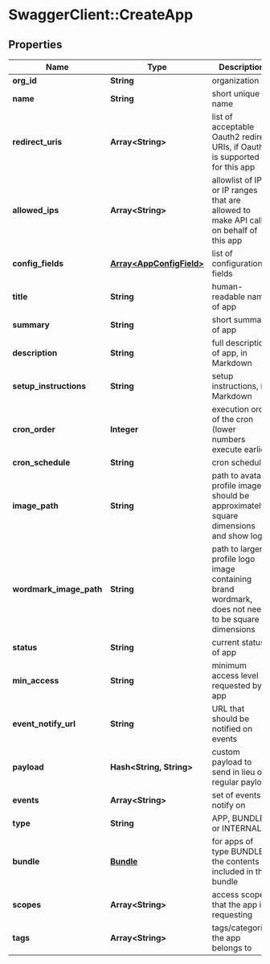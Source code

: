 # SwaggerClient::CreateApp

## Properties
Name | Type | Description | Notes
------------ | ------------- | ------------- | -------------
**org_id** | **String** | organization id | 
**name** | **String** | short unique name | 
**redirect_uris** | **Array&lt;String&gt;** | list of acceptable Oauth2 redirect URIs, if Oauth2 is supported for this app | [optional] 
**allowed_ips** | **Array&lt;String&gt;** | allowlist of IPs or IP ranges that are allowed to make API calls on behalf of this app | [optional] 
**config_fields** | [**Array&lt;AppConfigField&gt;**](AppConfigField.md) | list of configuration fields | [optional] 
**title** | **String** | human-readable name of app | 
**summary** | **String** | short summary of app | 
**description** | **String** | full description of app, in Markdown | [optional] 
**setup_instructions** | **String** | setup instructions, in Markdown | [optional] 
**cron_order** | **Integer** | execution order of the cron (lower numbers execute earlier) | 
**cron_schedule** | **String** | cron schedule | [optional] 
**image_path** | **String** | path to avatar profile image, should be approximately square dimensions and show logo | [optional] 
**wordmark_image_path** | **String** | path to larger profile logo image containing brand wordmark, does not need to be square dimensions | [optional] 
**status** | **String** | current status of app | [optional] 
**min_access** | **String** | minimum access level requested by app | 
**event_notify_url** | **String** | URL that should be notified on events | [optional] 
**payload** | **Hash&lt;String, String&gt;** | custom payload to send in lieu of regular payload | [optional] 
**events** | **Array&lt;String&gt;** | set of events to notify on | [optional] 
**type** | **String** | APP, BUNDLE, or INTERNAL | 
**bundle** | [**Bundle**](Bundle.md) | for apps of type BUNDLE, the contents included in the bundle | [optional] 
**scopes** | **Array&lt;String&gt;** | access scopes that the app is requesting | [optional] 
**tags** | **Array&lt;String&gt;** | tags/categories the app belongs to | [optional] 


